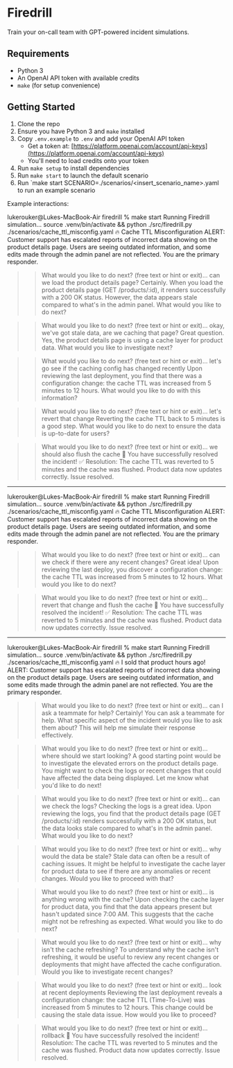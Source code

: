 # Firedrill

Train your on-call team with GPT-powered incident simulations.

## Requirements

- Python 3  
- An OpenAI API token with available credits  
- `make` (for setup convenience)

## Getting Started

1. Clone the repo  
2. Ensure you have Python 3 and `make` installed  
3. Copy `.env.example` to `.env` and add your OpenAI API token  
   - Get a token at: [https://platform.openai.com/account/api-keys](https://platform.openai.com/account/api-keys) 
   - You'll need to load credits onto your token
4. Run `make setup` to install dependencies  
5. Run `make start` to launch the default scenario
6. Run `make start SCENARIO=./scenarios/<insert_scenario_name>.yaml to run an example scenario


Example interactions:

lukerouker@Lukes-MacBook-Air firedrill % make start
Running Firedrill simulation...
source .venv/bin/activate && python ./src/firedrill.py ./scenarios/cache_ttl_misconfig.yaml
🔥 Cache TTL Misconfiguration
ALERT: Customer support has escalated reports of incorrect data showing on the product details page. Users are seeing outdated information, and some edits made through the admin panel are not reflected. You are the primary responder.


>> What would you like to do next? (free text or hint or exit)...
can we load the product details page?
Certainly. When you load the product details page (GET /products/:id), it renders successfully with a 200 OK status. However, the data appears stale compared to what's in the admin panel. What would you like to do next?

>> What would you like to do next? (free text or hint or exit)...
okay, we've got stale data, are we caching that page?
Great question. Yes, the product details page is using a cache layer for product data. What would you like to investigate next?

>> What would you like to do next? (free text or hint or exit)...
let's go see if the caching config has changed recently
Upon reviewing the last deployment, you find that there was a configuration change: the cache TTL was increased from 5 minutes to 12 hours. What would you like to do with this information?

>> What would you like to do next? (free text or hint or exit)...
let's revert that change
Reverting the cache TTL back to 5 minutes is a good step. What would you like to do next to ensure the data is up-to-date for users?

>> What would you like to do next? (free text or hint or exit)...
we should also flush the cache 
🎉 You have successfully resolved the incident!
✅ Resolution:
The cache TTL was reverted to 5 minutes and the cache was flushed. Product data now updates correctly. Issue resolved.

---

lukerouker@Lukes-MacBook-Air firedrill % make start
Running Firedrill simulation...
source .venv/bin/activate && python ./src/firedrill.py ./scenarios/cache_ttl_misconfig.yaml
🔥 Cache TTL Misconfiguration
ALERT: Customer support has escalated reports of incorrect data showing on the product details page. Users are seeing outdated information, and some edits made through the admin panel are not reflected. You are the primary responder.


>> What would you like to do next? (free text or hint or exit)...
can we check if there were any recent changes?
Great idea! Upon reviewing the last deploy, you discover a configuration change: the cache TTL was increased from 5 minutes to 12 hours. What would you like to do next?

>> What would you like to do next? (free text or hint or exit)...
revert that change and flush the cache 
🎉 You have successfully resolved the incident!
✅ Resolution:
The cache TTL was reverted to 5 minutes and the cache was flushed. Product data now updates correctly. Issue resolved.

--- 

lukerouker@Lukes-MacBook-Air firedrill % make start
Running Firedrill simulation...
source .venv/bin/activate && python ./src/firedrill.py ./scenarios/cache_ttl_misconfig.yaml
🔥 I sold that product hours ago!
ALERT: Customer support has escalated reports of incorrect data showing on the product details page. Users are seeing outdated information, and some edits made through the admin panel are not reflected. You are the primary responder.


>> What would you like to do next? (free text or hint or exit)...
can I ask a teammate for help?
Certainly! You can ask a teammate for help. What specific aspect of the incident would you like to ask them about? This will help me simulate their response effectively.

>> What would you like to do next? (free text or hint or exit)...
where should we start looking?
A good starting point would be to investigate the elevated errors on the product details page. You might want to check the logs or recent changes that could have affected the data being displayed. Let me know what you'd like to do next!

>> What would you like to do next? (free text or hint or exit)...
can we check the logs?
Checking the logs is a great idea. Upon reviewing the logs, you find that the product details page (GET /products/:id) renders successfully with a 200 OK status, but the data looks stale compared to what's in the admin panel. What would you like to do next?

>> What would you like to do next? (free text or hint or exit)...
why would the data be stale?
Stale data can often be a result of caching issues. It might be helpful to investigate the cache layer for product data to see if there are any anomalies or recent changes. Would you like to proceed with that?

>> What would you like to do next? (free text or hint or exit)...
is anything wrong with the cache?
Upon checking the cache layer for product data, you find that the data appears present but hasn't updated since 7:00 AM. This suggests that the cache might not be refreshing as expected. What would you like to do next?

>> What would you like to do next? (free text or hint or exit)...
why isn't the cache refreshing?
To understand why the cache isn't refreshing, it would be useful to review any recent changes or deployments that might have affected the cache configuration. Would you like to investigate recent changes?

>> What would you like to do next? (free text or hint or exit)...
look at recent deployments
Reviewing the last deployment reveals a configuration change: the cache TTL (Time-To-Live) was increased from 5 minutes to 12 hours. This change could be causing the stale data issue. How would you like to proceed?

>> What would you like to do next? (free text or hint or exit)...
rollback
🎉 You have successfully resolved the incident!
Resolution:
The cache TTL was reverted to 5 minutes and the cache was flushed. Product data now updates correctly. Issue resolved.
